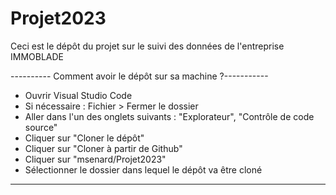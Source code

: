 # Projet2023
Ceci est le dépôt du projet sur le suivi des données de l'entreprise IMMOBLADE


---------- Comment avoir le dépôt sur sa machine ?-----------

- Ouvrir Visual Studio Code 
- Si nécessaire : Fichier > Fermer le dossier
- Aller dans l'un des onglets suivants : "Explorateur", "Contrôle de code source"
- Cliquer sur "Cloner le dépôt"
- Cliquer sur "Cloner à partir de Github"
- Cliquer sur "msenard/Projet2023"
- Sélectionner le dossier dans lequel le dépôt va être cloné

-------------------------------------------------------------

